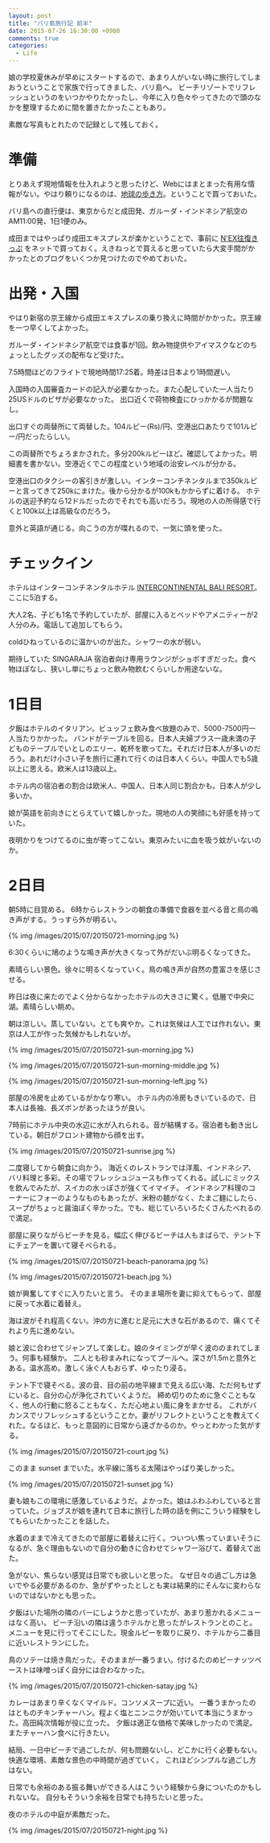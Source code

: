 ```yaml
---
layout: post
title: "バリ島旅行記 前半"
date: 2015-07-26 16:30:00 +0900
comments: true
categories:
  - Life
---
```

娘の学校夏休みが早めにスタートするので、あまり人がいない時に旅行してしまおうということで家族で行ってきました、バリ島へ。
ビーチリゾートでリフレッシュというのをいつかやりたかったし、今年に入り色々やってきたので頭のなかを整理するために間を置きたかったこともあり。

素敵な写真もとれたので記録として残しておく。

# 準備

とりあえず現地情報を仕入れようと思ったけど、Webにはまとまった有用な情報がない。やはり頼りになるのは、[地球の歩き方](http://hb.afl.rakuten.co.jp/hgc/1368ce62.540143f5.1368ce63.cb671705/?pc=http%3a%2f%2fitem.rakuten.co.jp%2fbook%2f13149632%2f%3fscid%3daf_link_txt&amp;m=http%3a%2f%2fm.rakuten.co.jp%2fbook%2fi%2f17347053%2f)。ということで買っておいた。

バリ島への直行便は、東京からだと成田発、ガルーダ・インドネシア航空のAM11:00発、1日1便のみ。

成田まではやっぱり成田エキスプレスが楽かということで、事前に [N'EX往復きっぷ](http://www.jreast.co.jp/tickets/info.aspx?GoodsCd=2063) をネットで買っておく。えきねっとで買えると思っていたら大変手間がかかったとのブログをいくつか見つけたのでやめておいた。

<!-- more -->

# 出発・入国

やはり新宿の京王線から成田エキスプレスの乗り換えに時間がかかった。京王線を一つ早くしてよかった。

ガルーダ・インドネシア航空では食事が1回。飲み物提供やアイマスクなどのちょっとしたグッズの配布など受けた。

7.5時間ほどのフライトで現地時間17:25着。時差は日本より1時間遅い。

入国時の入国審査カードの記入が必要なかった。また心配していた一人当たり25USドルのビザが必要なかった。
出口近くで荷物検査にひっかかるが問題なし。

出口すぐの両替所にて両替した。104ルピー(Rs)/円、空港出口あたりで101ルピー/円だったらしい。

この両替所でちょろまかされた。多分200kルピーほど。確認してよかった。明細書を書かない。空港近くでこの程度という地域の治安レベルが分かる。

空港出口のタクシーの客引きが激しい。インターコンチネンタルまで350kルピーと言ってきて250kにまけた。後から分かるが100kもかからずに着ける。
ホテルの送迎予約なら12ドルだったのでそれでも高いだろう。現地の人の所得感で行くと100k以上は高級なのだろう。

意外と英語が通じる。向こうの方が喋れるので、一気に頭を使った。

# チェックイン

ホテルはインターコンチネンタルホテル [INTERCONTINENTAL BALI RESORT](http://bali.intercontinental.com/ja)。ここに5泊する。

大人2名、子ども1名で予約していたが、部屋に入るとベッドやアメニティーが2人分のみ。電話して追加してもらう。

coldひねっているのに温かいのが出た。シャワーの水が弱い。

期待していた SINGARAJA 宿泊者向け専用ラウンジがショボすぎだった。食べ物ほぼなし、狭いし単にちょっと飲み物飲むくらいしか用途ないな。

# 1日目

夕飯はホテルのイタリアン。ビュッフェ飲み食べ放題のみで、5000-7500円一人当たりかかった。
バンドがテーブルを回る。日本人夫婦プラス一歳未満の子どものテーブルでいとしのエリー、乾杯を歌ってた。それだけ日本人が多いのだろう。あれだけ小さい子を旅行に連れて行くのは日本人くらい。中国人でも5歳以上に思える。欧米人は13歳以上。

ホテル内の宿泊者の割合は欧米人、中国人、日本人同じ割合かも。日本人が少し多いか。

娘が英語を前向きにとらえていて嬉しかった。現地の人の笑顔にも好感を持っていた。

夜明かりをつけてるのに虫が寄ってこない。東京みたいに血を吸う蚊がいないのか。

# 2日目

朝5時に目覚める。
6時からレストランの朝食の準備で食器を並べる音と鳥の鳴き声がする。うっすら外が明るい。

{% img /images/2015/07/20150721-morning.jpg %}

6:30くらいに鳩のような鳴き声が大きくなって外がだいぶ明るくなってきた。

素晴らしい景色。徐々に明るくなっていく。鳥の鳴き声が自然の豊富さを感じさせる。

昨日は夜に来たのでよく分からなかったホテルの大きさに驚く。低層で中央に湖。素晴らしい眺め。

朝は涼しい。蒸していない。とても爽やか。これは気候は人工では作れない。東京は人工が作った気候かもしれないが。

{% img /images/2015/07/20150721-sun-morning.jpg %}

{% img /images/2015/07/20150721-sun-morning-middle.jpg %}

{% img /images/2015/07/20150721-sun-morning-left.jpg %}

部屋の冷房を止めているがかなり寒い。
ホテル内の冷房もきいているので、日本人は長袖、長ズボンがあったほうが良い。

7時前にホテル中央の水辺に水が入れられる。音が結構する。宿泊者も動き出している。朝日がフロント建物から顔を出す。

{% img /images/2015/07/20150721-sunrise.jpg %}


二度寝してから朝食に向かう。
海近くのレストランでは洋風、インドネシア、バリ料理と多彩。その場でフレッシュジュースも作ってくれる。試しにミックスを飲んでみたが、スイカの水っぽさが強くてイマイチ。
インドネシア料理のコーナーにフォーのようなものもあったが、米粉の麺がなく、たまご麺にしたら、スープがちょっと醤油ぽく辛かった。でも、総じていろいろたくさんたべれるので満足。

部屋に戻りながらビーチを見る。幅広く伸びるビーチは人もまばらで、テント下にチェアーを置いて寝そべられる。

{% img /images/2015/07/20150721-beach-panorama.jpg %}

{% img /images/2015/07/20150721-beach.jpg %}

娘が興奮してすぐに入りたいと言う。
そのまま場所を妻に抑えてもらって、部屋に戻って水着に着替え。

海は波がそれ程高くない。沖の方に進むと足元に大きな石があるので、痛くてそれより先に進めない。

娘と波に合わせてジャンプして楽しむ。娘のタイミングが早く波ののまれてしまう。何事も経験か。
二人とも砂まみれになってプールへ。深さが1.5mと意外とある。温水高め。激しく泳ぐ人もおらず、ゆったり浸る。

テント下で寝そべる。波の音、目の前の地平線まで見える広い海、ただ何もせずにいると、自分の心が浄化されていくようだ。
締め切りのために急ぐこともなく、他人の行動に怒ることもなく、ただ心地よい風に身をまかせる。
これがバカンスでリフレッシュするということか。妻がリフレクトということを教えてくれた。なるほど、もっと意図的に日常から遠ざかるのか。やっとわかった気がする。

{% img /images/2015/07/20150721-court.jpg %}

このまま sunset までいた。水平線に落ちる太陽はやっぱり美しかった。

{% img /images/2015/07/20150721-sunset.jpg %}

妻も娘もこの環境に感激しているようだ。よかった。娘はふわふわしていると言っていた。ジョブスが娘を連れて日本に旅行した時の話を例にこういう経験をしてもらいたかったことを話した。

水着のままで冷えてきたので部屋に着替えに行く。ついつい焦っていまいそうになるが、急ぐ理由もないので自分の動きに合わせてシャワー浴びて、着替えて出た。

急がない、焦らない感覚は日常でも欲しいと思った。
なぜ日々の過ごし方は急いでやる必要があるのか、急がずやったとしとも実は結果的にそんなに変わらないのではないかとも思った。

夕飯はいた場所の隣のバーにしようかと思っていたが、あまり惹かれるメニューはなく高い。
ビーチ沿いの隣は違うホテルかと思ったがレストランとのこと。メニューを見に行ってそこにした。現金ルピーを取りに戻り、ホテルから二番目に近いレストランにした。

鳥のソテーは焼き鳥だった。そのままが一番うまい。付けるたのめピーナッツペーストは味噌っぽく自分には合わなかった。

{% img /images/2015/07/20150721-chicken-satay.jpg %}

カレーはあまり辛くなくマイルド。コンソメスープに近い。
一番うまかったのはとものチキンチャーハン。程よく塩とニンニクが効いていて本当にうまかった。高田純次情報が役に立った。
夕飯は適正な価格で美味しかったので満足。またチャーハン食べに行きたい。

結局、一日中ビーチで過ごしたが、何も問題ないし、どこかに行く必要もない。快適な環境、素敵な景色の中時間が過ぎていく。
これほどシンプルな過ごし方はない。

日常でも余裕のある振る舞いができる人はこういう経験から身についたのかもしれないな。
自分もそういう余裕を日常でも持ちたいと思った。

夜のホテルの中庭が素敵だった。

{% img /images/2015/07/20150721-night.jpg %}